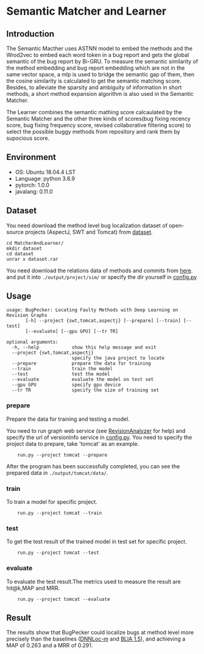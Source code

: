 # Semantic Matcher and Learner
## Introduction

The Semantic Macther uses ASTNN model to embed the methods and the Wrod2vec to embed each word token in a bug report and gets the global semantic of the bug report by Bi-GRU. To measure the semantic similarity of the method embedding and bug report embedding which are not in the same vector space, a mlp is used to bridge the semantic gap of them, then the cosine similarity is calculated to get the semantic matching score. Besides, to alleviate the
sparsity and ambiguity of information in short methods, a short method expansion algorithm is also used in the Semantic Matcher.

The Learner combines the semantic mathing score calcaulated by the Semantic Matcher and the other three kinds of scores(bug fixing recency score, bug fixing frequency score, revised collaborative filtering score) to select the possible buggy methods from repository and rank them by supocious score.


## Environment

- OS: Ubuntu 18.04.4 LST
- Language: python 3.6.9
- pytorch: 1.0.0
- javalang: 0.11.0

## Dataset
 You need download the method level bug localization dataset of open-source projects (AspectJ, SWT and Tomcat) from [dataset](https://jbox.sjtu.edu.cn/l/J5z6bj).
```
cd MatcherAndLearner/
mkdir dataset
cd dataset
unrar x dataset.rar
```

You need download the relations data of methods and commits from [here](https://jbox.sjtu.edu.cn/l/45eBpZ).
and put it into  ```./output/project/sim/``` or specify the dir yourself in [config.py](./config.py)


## Usage
```
usage: BugPecker: Locating Faulty Methods with Deep Learning on Revision Graphs
       [-h] --project {swt,tomcat,aspectj} [--prepare] [--train] [--test]
       [--evaluate] [--gpu GPU] [--tr TR]

optional arguments:
  -h, --help            show this help message and exit
  --project {swt,tomcat,aspectj}
                        specify the java project to locate
  --prepare             prepare the data for training
  --train               train the model
  --test                test the model
  --evaluate            evaluate the model on test set
  --gpu GPU             specify gpu device
  --tr TR               specify the size of training set

```

### prepare
Prepare the data for training and testing a model. 

You need to run graph web service (see [RevisionAnalyzer](https://github.com/RAddRiceee/BugPecker/tree/master/RevisionAnalyzer) for help) 
and specify the url of versionInfo service in [config.py](./config.py).
You need to specify the project data to prepare, take 'tomcat' as an example.
```
	run.py --project tomcat --prepare
```
After the program has been successfully completed, you can see the prepared data in ```./output/tomcat/data/```.

### train 

To train a model for specific project.

```
	run.py --project tomcat --train
```

### test
To get the test result of the trained model in test set for specific project.
```
	run.py --project tomcat --test
```
### evaluate
To evaluate the test result.The metrics used to measure the result are hit@k,MAP and MRR.
```
	run.py --project tomcat --evaluate
```
## Result
The results show that BugPecker could localize bugs at method level more precisely than the baselines ([DNNLoc-m](https://doi.org/10.1109/ICPC.2017.24) and [BLIA 1.5](https://doi.org/10.1016/j.infsof.2016.11.002)), and achieving a MAP of 0.263 and a MRR of 0.291.
